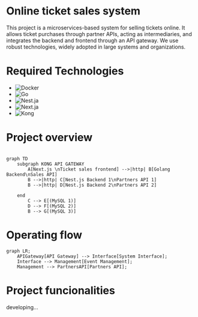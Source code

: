 # Online ticket sales system


This project is a microservices-based system for selling tickets online. It allows ticket purchases through partner APIs, acting as intermediaries, and integrates the backend and frontend through an API gateway. We use robust technologies, widely adopted in large systems and organizations.


# Required Technologies

 - ![Docker](https://img.shields.io/badge/Docker-blue)
 - ![Go](https://img.shields.io/badge/Go-blue)
 - ![Nest.ja](https://img.shields.io/badge/Nest.js-red)
 - ![Next.ja](https://img.shields.io/badge/Next.js-gray)
 - ![Kong](https://img.shields.io/badge/Kong-green)

# Project overview

```mermaid

graph TD
    subgraph KONG API GATEWAY
        A[Next.js \nTicket sales frontend] -->|http| B[Golang Backend\nSales API]
        B -->|http| C[Nest.js Backend 1\nPartners API 1]
        B -->|http| D[Nest.js Backend 2\nPartners API 2]
        
    end
        C --> E[(MySQL 1)]
        D --> F[(MySQL 2)]
        B --> G[(MySQL 3)]

```

# Operating flow

```mermaid
graph LR;
    APIGateway[API Gateway] --> Interface[System Interface];
    Interface --> Management[Event Management];
    Management --> PartnersAPI[Partners API];

```

# Project funcionalities

developing... 







